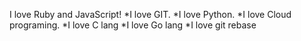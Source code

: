 I love Ruby and JavaScript!
*I love GIT.
*I love Python.
*I love Cloud programing.
*I love C lang
*I love Go lang
*I love git rebase

